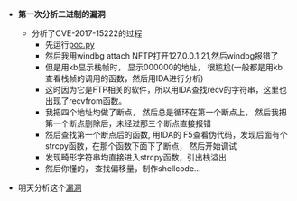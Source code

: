 - **第一次分析二进制的漏洞**
  - 分析了CVE-2017-15222的过程
    - 先运行[poc.py](https://www.exploit-db.com/exploits/43025/)
    - 然后我用windbg attach NFTP打开127.0.0.1:21,然后windbg报错了
    - 但是用kb显示栈帧时， 显示000000的地址， 很尴尬(一般都是用kb查看栈帧的调用的函数，然后用IDA进行分析)
    - 这时因为它是FTP相关的软件，所以用IDA查找recv的字符串，这里也出现了recvfrom函数。
    - 我把四个地址均做了断点， 然后总是循环在第一个断点上， 然后我把第一个断点删除后，未经过那三个断点直接报错
    - 然后查找第一个断点后的函数, 用IDA的 F5查看伪代码，发现后面有个strcpy函数，在那个函数下面下了断点， 然后开始调试
    - 发现畸形字符串均直接进入strcpy函数，引出栈溢出
    - 然后你懂的， 查找偏移量，制作shellcode...
 
- 明天分析这个[漏洞](https://www.exploit-db.com/exploits/43588/)
